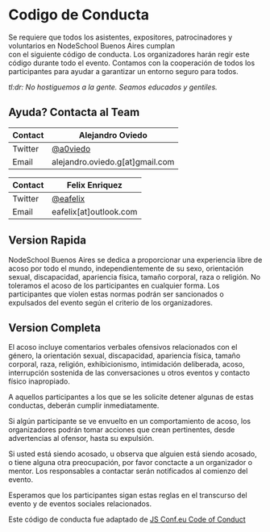 # Codigo de Conducta

Se requiere que todos los asistentes, expositores, patrocinadores y voluntarios en NodeSchool Buenos Aires cumplan  
con el siguiente código de conducta. Los organizadores harán regir este código durante todo el evento. 
Contamos con la cooperación de todos los participantes para ayudar a garantizar un entorno seguro para todos.

*tl:dr: No hostiguemos a la gente. Seamos educados y gentiles.*

## Ayuda? Contacta al Team

Contact | Alejandro Oviedo
--- | ---
Twitter | [@a0viedo](https://twitter.com/a0viedo)
Email |  alejandro.oviedo.g[at]gmail.com


Contact | Felix Enriquez
--- | ---
Twitter | [@eafelix](https://twitter.com/eafelix)
Email | eafelix[at]outlook.com

## Version Rapida

NodeSchool Buenos Aires se dedica a proporcionar una experiencia libre de acoso por 
todo el mundo, independientemente de su sexo, orientación sexual, discapacidad, apariencia física, tamaño corporal, 
raza o religión. No toleramos el acoso de los participantes en cualquier forma. Los 
participantes que violen estas normas podrán ser sancionados o expulsados del evento según el 
criterio de los organizadores.

## Version Completa

El acoso incluye comentarios verbales ofensivos relacionados con el género, la orientación sexual, 
discapacidad, apariencia física, tamaño corporal, raza, religión, exhibicionismo, intimidación deliberada, acoso, 
interrupción sostenida de las conversaciones u otros eventos y contacto físico inapropiado.

A aquellos participantes a los que se les solicite detener algunas de estas conductas, deberán cumplir inmediatamente.

Si algún participante se ve envuelto en un comportamiento de acoso, los organizadores podrán tomar acciones que crean pertinentes,
desde advertencias al ofensor, hasta su expulsión.

Si usted está siendo acosado, u observa que alguien está siendo acosado, o tiene alguna 
otra preocupación, por favor conctacte a un organizador o mentor. Los responsables a contactar serán notificados 
al comienzo del evento.

Esperamos que los participantes sigan estas reglas en el transcurso del evento y de eventos sociales relacionados.

Este código de conducta fue adaptado de [JS Conf.eu Code of Conduct]( http://2014.jsconf.eu/code-of-conduct.html)
